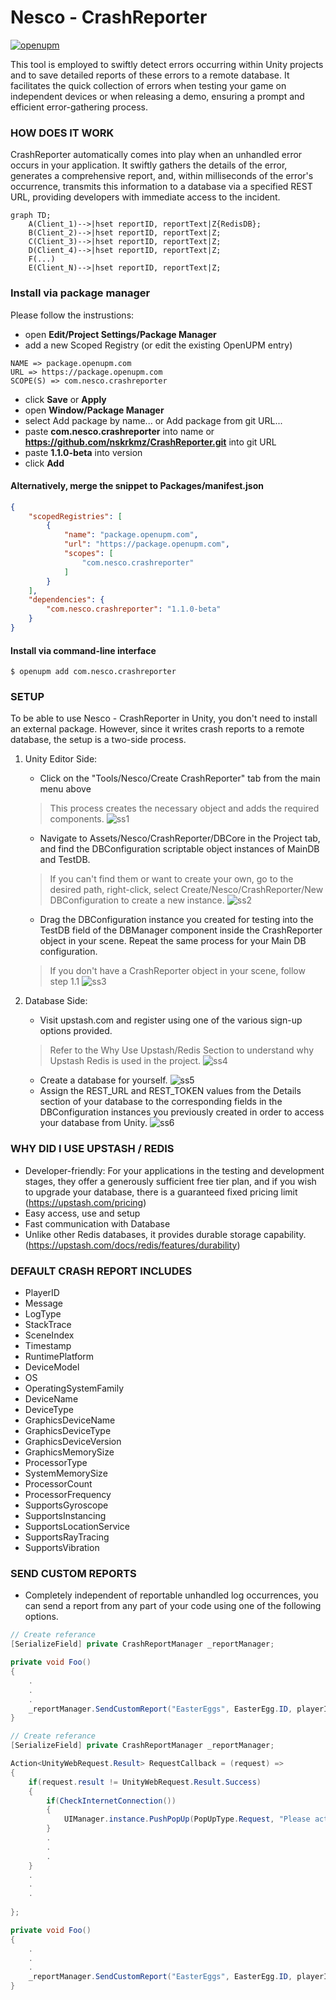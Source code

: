 # Nesco - CrashReporter
[![openupm](https://img.shields.io/npm/v/com.nesco.crashreporter?label=openupm&registry_uri=https://package.openupm.com)](https://openupm.com/packages/com.nesco.crashreporter/)  

This tool is employed to swiftly detect errors occurring within Unity projects and to save detailed reports of these
errors to a remote database. It facilitates the quick collection of errors when testing your game on
independent devices or when releasing a demo, ensuring a prompt and efficient error-gathering
process.

### HOW DOES IT WORK
CrashReporter automatically comes into play when an unhandled error occurs in your
application. It swiftly gathers the details of the error, generates a comprehensive report, and, within
milliseconds of the error's occurrence, transmits this information to a database via a specified REST
URL, providing developers with immediate access to the incident.
```mermaid
graph TD;
    A(Client_1)-->|hset reportID, reportText|Z{RedisDB};
    B(Client_2)-->|hset reportID, reportText|Z;
    C(Client_3)-->|hset reportID, reportText|Z;
    D(Client_4)-->|hset reportID, reportText|Z;
    F(...)
    E(Client_N)-->|hset reportID, reportText|Z;
```
### Install via package manager

Please follow the instrustions:
* open **Edit/Project Settings/Package Manager**
* add a new Scoped Registry (or edit the existing OpenUPM entry)
```
NAME => package.openupm.com
URL => https://package.openupm.com
SCOPE(S) => com.nesco.crashreporter
```
* click **Save** or **Apply**
* open **Window/Package Manager**
* select Add package by name... or Add package from git URL...
* paste **com.nesco.crashreporter** into name or __https://github.com/nskrkmz/CrashReporter.git__ into git URL
* paste **1.1.0-beta** into version
* click **Add**
  
#### Alternatively, merge the snippet to Packages/manifest.json
```json
{
    "scopedRegistries": [
        {
            "name": "package.openupm.com",
            "url": "https://package.openupm.com",
            "scopes": [
                "com.nesco.crashreporter"
            ]
        }
    ],
    "dependencies": {
        "com.nesco.crashreporter": "1.1.0-beta"
    }
}

```
#### Install via command-line interface
```shell
$ openupm add com.nesco.crashreporter
```



### SETUP
To be able to use Nesco - CrashReporter in Unity, you don't need to install an external package.
However, since it writes crash reports to a remote database, the setup is a two-side process.
1. Unity Editor Side:
    * Click on the "Tools/Nesco/Create CrashReporter" tab from the main menu above
      
    > This process creates the necessary object and adds the required components.
![ss1](https://github.com/nskrkmz/CrashReporter/assets/44478481/c4b7246b-2785-4990-abf0-6d9355e3afdc)
    * Navigate to Assets/Nesco/CrashReporter/DBCore in the Project tab, and find the DBConfiguration scriptable object instances of MainDB and TestDB.
    
    > If you can't find them or want to create your own, go to the desired path, right-click, select Create/Nesco/CrashReporter/New DBConfiguration to create a new instance.
![ss2](https://github.com/nskrkmz/CrashReporter/assets/44478481/160ad7eb-686f-445f-9c33-b7c3ff5847c3)
    * Drag the DBConfiguration instance you created for testing into the TestDB field of the DBManager component inside the CrashReporter object in your scene. Repeat the same process for your Main DB configuration.
    
    > If you don't have a CrashReporter object in your scene, follow step 1.1
![ss3](https://github.com/nskrkmz/CrashReporter/assets/44478481/6e06c898-1bc8-48a0-861d-e18ff12c9900)
2. Database Side:
    * Visit upstash.com and register using one of the various sign-up options provided.
    
    > Refer to the Why Use Upstash/Redis Section to understand why Upstash Redis is used in the project.
![ss4](https://github.com/nskrkmz/CrashReporter/assets/44478481/3e2b97de-b7da-48e0-8885-e34cda6f0b1a)
    * Create a database for yourself.
![ss5](https://github.com/nskrkmz/CrashReporter/assets/44478481/dc8de8b7-fc99-4c31-b37b-1e83c68d095b)
    * Assign the REST_URL and REST_TOKEN values from the Details section of your database to the corresponding fields in the DBConfiguration instances you previously created in order to access your database from Unity. 
![ss6](https://github.com/nskrkmz/CrashReporter/assets/44478481/cd156d02-63a8-4362-9803-309f95c80b31)

### WHY DID I USE UPSTASH / REDIS

* Developer-friendly: For your applications in the testing and development stages, they offer a generously sufficient free tier plan, and if you wish to upgrade your database, there is a guaranteed fixed pricing limit (https://upstash.com/pricing)
* Easy access, use and setup
* Fast communication with Database
* Unlike other Redis databases, it provides durable storage capability. (https://upstash.com/docs/redis/features/durability)
    
### DEFAULT CRASH REPORT INCLUDES

* PlayerID
* Message
* LogType
* StackTrace
* SceneIndex
* Timestamp
* RuntimePlatform
* DeviceModel
* OS
* OperatingSystemFamily
* DeviceName
* DeviceType
* GraphicsDeviceName
* GraphicsDeviceType
* GraphicsDeviceVersion
* GraphicsMemorySize
* ProcessorType
* SystemMemorySize
* ProcessorCount
* ProcessorFrequency
* SupportsGyroscope
* SupportsInstancing
* SupportsLocationService
* SupportsRayTracing
* SupportsVibration

### SEND CUSTOM REPORTS

* Completely independent of reportable unhandled log occurrences, you can send a report from any part of your code using one of the following options.

```csharp
// Create referance
[SerializeField] private CrashReportManager _reportManager;

private void Foo()
{
    .
    .
    .
    _reportManager.SendCustomReport("EasterEggs", EasterEgg.ID, playerID)
}

```

```csharp
// Create referance
[SerializeField] private CrashReportManager _reportManager;

Action<UnityWebRequest.Result> RequestCallback = (request) =>
{
    if(request.result != UnityWebRequest.Result.Success)
    {
        if(CheckInternetConnection())
        {
            UIManager.instance.PushPopUp(PopUpType.Request, "Please activate your internet connection.");
        }
        .
        .
        .
    }
    .
    .
    .
            
};

private void Foo()
{
    .
    .
    .
    _reportManager.SendCustomReport("EasterEggs", EasterEgg.ID, playerID, RequestCallback)
}

```

